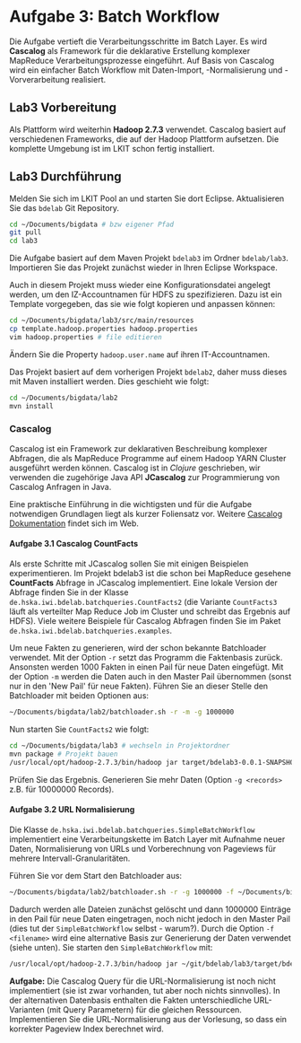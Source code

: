 # Aufgabe 3: Batch Workflow

Die Aufgabe vertieft die Verarbeitungsschritte im Batch Layer. Es wird
**Cascalog** als Framework für die deklarative Erstellung komplexer MapReduce
Verarbeitungsprozesse eingeführt. Auf Basis von Cascalog wird ein einfacher
Batch Workflow mit Daten-Import, -Normalisierung und -Vorverarbeitung
realisiert.

## Lab3 Vorbereitung

Als Plattform wird weiterhin **Hadoop 2.7.3** verwendet. Cascalog basiert auf
verschiedenen Frameworks, die auf der Hadoop Plattform aufsetzen. Die komplette
Umgebung ist im LKIT schon fertig installiert.

## Lab3 Durchführung

Melden Sie sich im LKIT Pool an und starten Sie dort Eclipse. Aktualisieren Sie
das `bdelab` Git Repository.

```bash
cd ~/Documents/bigdata # bzw eigener Pfad
git pull
cd lab3
```

Die Aufgabe basiert auf dem Maven Projekt `bdelab3` im Ordner `bdelab/lab3`.
Importieren Sie das Projekt zunächst wieder in Ihren Eclipse Workspace.

Auch in diesem Projekt muss wieder eine Konfigurationsdatei angelegt werden, um
den IZ-Accountnamen für HDFS zu spezifizieren. Dazu ist ein Template vorgegeben,
das sie wie folgt kopieren und anpassen können:

```bash
cd ~/Documents/bigdata/lab3/src/main/resources
cp template.hadoop.properties hadoop.properties
vim hadoop.properties # file editieren
```

Ändern Sie die Property `hadoop.user.name` auf ihren IT-Accountnamen.

Das Projekt basiert auf dem vorherigen Projekt `bdelab2`, daher muss dieses mit
Maven installiert werden. Dies geschieht wie folgt:

```bash
cd ~/Documents/bigdata/lab2
mvn install
```

### Cascalog

Cascalog ist ein Framework zur deklarativen Beschreibung komplexer Abfragen, die
als MapReduce Programme auf einem Hadoop YARN Cluster ausgeführt werden können.
Cascalog ist in *Clojure* geschrieben, wir verwenden die zugehörige Java API
**JCascalog** zur Programmierung von Cascalog Anfragen in Java.

Eine praktische Einführung in die wichtigsten und für die Aufgabe notwendigen
Grundlagen liegt als kurzer Foliensatz vor. Weitere [Cascalog
Dokumentation](https://github.com/nathanmarz/cascalog/wiki/JCascalog) findet
sich im Web.

#### Aufgabe 3.1 Cascalog CountFacts

Als erste Schritte mit JCascalog sollen Sie mit einigen Beispielen
experimentieren. Im Projekt bdelab3 ist die schon bei MapReduce gesehene
**CountFacts** Abfrage in JCascalog implementiert. Eine lokale Version der
Abfrage finden Sie in der Klasse `de.hska.iwi.bdelab.batchqueries.CountFacts2`
(die Variante `CountFacts3` läuft als verteilter Map Reduce Job im Cluster und
schreibt das Ergebnis auf HDFS). Viele weitere Beispiele für Cascalog Abfragen
finden Sie im Paket `de.hska.iwi.bdelab.batchqueries.examples`.

Um neue Fakten zu generieren, wird der schon bekannte Batchloader verwendet. Mit
der Option `-r` setzt das Programm die Faktenbasis zurück. Ansonsten werden 1000
Fakten in einen Pail für neue Daten eingefügt. Mit der Option `-m` werden die
Daten auch in den Master Pail übernommen (sonst nur in den 'New Pail' für neue
Fakten). Führen Sie an dieser Stelle den Batchloader mit beiden Optionen aus:

```bash
~/Documents/bigdata/lab2/batchloader.sh -r -m -g 1000000
```

Nun starten Sie `CountFacts2` wie folgt:

```bash
cd ~/Documents/bigdata/lab3 # wechseln in Projektordner
mvn package # Projekt bauen
/usr/local/opt/hadoop-2.7.3/bin/hadoop jar target/bdelab3-0.0.1-SNAPSHOT-jar-with-dependencies.jar de.hska.iwi.bdelab.batchqueries.CountFacts2
```

Prüfen Sie das Ergebnis. Generieren Sie mehr Daten (Option `-g <records>` z.B.
für 10000000 Records).

#### Aufgabe 3.2 URL Normalisierung

Die Klasse `de.hska.iwi.bdelab.batchqueries.SimpleBatchWorkflow` implementiert
eine Verarbeitungskette im Batch Layer mit Aufnahme neuer Daten, Normalisierung
von URLs und Vorberechnung von Pageviews für mehrere Intervall-Granularitäten.

Führen Sie vor dem Start den Batchloader aus:

```bash
~/Documents/bigdata/lab2/batchloader.sh -r -g 1000000 -f ~/Documents/bigdata/lab3/pageviews2.txt
```

Dadurch werden alle Dateien zunächst gelöscht und dann 1000000 Einträge in den
Pail für neue Daten eingetragen, noch nicht jedoch in den Master Pail (dies tut
der `SimpleBatchWorkflow` selbst - warum?). Durch die Option `-f <filename>`
wird eine alternative Basis zur Generierung der Daten verwendet (siehe unten).
Sie starten den `SimpleBatchWorkflow` mit:

```bash
/usr/local/opt/hadoop-2.7.3/bin/hadoop jar ~/git/bdelab/lab3/target/bdelab3-0.0.1-SNAPSHOT-jar-with-dependencies.jar de.hska.iwi.bdelab.batchqueries.SimpleBatchWorkflow
```

**Aufgabe:** Die Cascalog Query für die URL-Normalisierung ist noch nicht
implementiert (sie ist zwar vorhanden, tut aber noch nichts sinnvolles). In der
alternativen Datenbasis enthalten die Fakten unterschiedliche URL-Varianten (mit
Query Parametern) für die gleichen Ressourcen. Implementieren Sie die
URL-Normalisierung aus der Vorlesung, so dass ein korrekter Pageview Index
berechnet wird.
